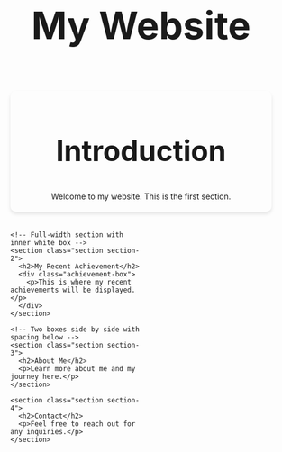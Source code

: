 <!DOCTYPE html>
<html lang="en">
<head>
  <meta charset="UTF-8" />
  <meta name="viewport" content="width=device-width, initial-scale=1.0"/>
  <title>My Website</title>
  <style>
    @import url('https://fonts.googleapis.com/css?family=Montserrat:700|Nunito:400');

    :root {
      --text: #050315;
      --background: #fcfbfd;
      --primary: #837f98;
      --secondary: #d39dcb;
      --accent: #a6b891;
    }

    body {
      font-family: 'Nunito', sans-serif;
      font-weight: 400;
      margin: 0;
      padding: 0;
      background-color: var(--background);
      color: var(--text);
    }

    h1, h2, h3, h4, h5 {
      font-family: 'Montserrat', sans-serif;
      font-weight: 700;
    }

    html { font-size: 100%; }

    h1 { font-size: 4.210rem; }
    h2 { font-size: 3.158rem; }
    h3 { font-size: 2.369rem; }
    h4 { font-size: 1.777rem; }
    h5 { font-size: 1.333rem; }
    small { font-size: 0.750rem; }

    .container {
      display: grid;
      grid-template-columns: repeat(2, 1fr);
      gap: 0;
      padding: 20px;
      row-gap: 20px; /* Add vertical spacing between rows */
    }

    .section {
      padding: 5px;
      text-align: center;
      min-height: 200px;
      background-color: white;
      box-shadow: 0 4px 6px rgba(0, 0, 0, 0.1);
      border-radius: 10px;
    }

    .section-1 {
      background-color: var(--primary);
      grid-column: span 2; /* Full width row */
    }

    .section-2 {
      background-color: var(--secondary);
      grid-column: span 2; /* Full width row */
    }

    .section-3 {
      background-color: var(--accent); /* Green */
      grid-column: span 1; /* Half width */
    }

    .section-4 {
      background-color: var(--primary); /* Grey */
      grid-column: span 1; /* Half width */
    }

    .achievement-box {
      background-color: white;
      padding: 10px;
      text-align: center;
      box-shadow: 0 4px 6px rgba(0, 0, 0, 0.1);
      max-width: 100%;
      margin: 0 auto;
      border-radius: 10px;
    }
  </style>
</head>
<body>
  <header>
    <h1>My Website</h1>
  </header>

  <div class="container">
    <!-- Full-width section -->
    <section class="section section-1">
      <h2>Introduction</h2>
      <p>Welcome to my website. This is the first section.</p>
    </section>

    <!-- Full-width section with inner white box -->
    <section class="section section-2">
      <h2>My Recent Achievement</h2>
      <div class="achievement-box">
        <p>This is where my recent achievements will be displayed.</p>
      </div>
    </section>

    <!-- Two boxes side by side with spacing below -->
    <section class="section section-3">
      <h2>About Me</h2>
      <p>Learn more about me and my journey here.</p>
    </section>

    <section class="section section-4">
      <h2>Contact</h2>
      <p>Feel free to reach out for any inquiries.</p>
    </section>
  </div>
</body>
</html>
